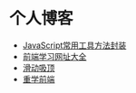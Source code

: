 # 个人博客

- [JavaScript常用工具方法封装](/guide/blog/2019/0212.html)
- [前端学习网址大全](/guide/blog/2019/0414.html)
- [滑动吸顶](/guide/blog/2019/0415.html)
- [重学前端](/relearnFrontEnd/00.html)